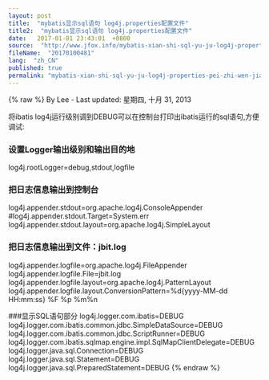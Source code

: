 ```yaml
---
layout: post
title:  "mybatis显示sql语句 log4j.properties配置文件"
title2:  "mybatis显示sql语句 log4j.properties配置文件"
date:   2017-01-01 23:43:01  +0800
source:  "http://www.jfox.info/mybatis-xian-shi-sql-yu-ju-log4j-properties-pei-zhi-wen-jian.html"
fileName:  "20170100481"
lang:  "zh_CN"
published: true
permalink: "mybatis-xian-shi-sql-yu-ju-log4j-properties-pei-zhi-wen-jian.html"
---
```

{% raw %}
By Lee - Last updated: 星期四, 十月 31, 2013

将ibatis log4j运行级别调到DEBUG可以在控制台打印出ibatis运行的sql语句,方便调试:

### 设置Logger输出级别和输出目的地 ###
log4j.rootLogger=debug,stdout,logfile

### 把日志信息输出到控制台 ###
log4j.appender.stdout=org.apache.log4j.ConsoleAppender
#log4j.appender.stdout.Target=System.err
log4j.appender.stdout.layout=org.apache.log4j.SimpleLayout

### 把日志信息输出到文件：jbit.log ###
log4j.appender.logfile=org.apache.log4j.FileAppender
log4j.appender.logfile.File=jbit.log
log4j.appender.logfile.layout=org.apache.log4j.PatternLayout
log4j.appender.logfile.layout.ConversionPattern=%d{yyyy-MM-dd HH:mm:ss} %F %p %m%n

###显示SQL语句部分
log4j.logger.com.ibatis=DEBUG
log4j.logger.com.ibatis.common.jdbc.SimpleDataSource=DEBUG
log4j.logger.com.ibatis.common.jdbc.ScriptRunner=DEBUG
log4j.logger.com.ibatis.sqlmap.engine.impl.SqlMapClientDelegate=DEBUG
log4j.logger.java.sql.Connection=DEBUG
log4j.logger.java.sql.Statement=DEBUG
log4j.logger.java.sql.PreparedStatement=DEBUG
{% endraw %}